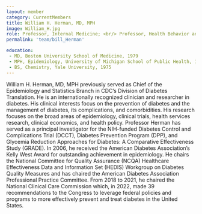 ```yaml
---
layout: member
category: CurrentMembers
title: William H. Herman, MD, MPH
image: William_H.jpg
role: Professor, Internal Medicine; <br/> Professor, Health Behavior and Health Education; <br/> Research Scientist, Center for Clinical Management Research
permalink: 'team/bill_Herman'

education:
 - MD, Boston University School of Medicine, 1979
 - MPH, Epidemiology, University of Michigan School of Public Health, 1993
 - BS, Chemistry, Yale University, 1975
---
```


William H. Herman, MD, MPH previously served as Chief of the Epidemiology and Statistics Branch in CDC’s Division of Diabetes Translation. 
He is an internationally recognized clinician and researcher in diabetes. 
His clinical interests focus on the prevention of diabetes and the management of diabetes, its complications, and comorbidities. 
His research focuses on the broad areas of epidemiology, clinical trials, health services research, clinical economics, and health policy. 
Professor Herman has served as a principal investigator for the NIH-funded Diabetes Control and Complications Trial (DCCT), Diabetes Prevention Program (DPP), and Glycemia Reduction Approaches for Diabetes: A Comparative Effectiveness Study (GRADE). 
In 2006, he received the American Diabetes Association’s Kelly West Award for outstanding achievement in epidemiology. He chairs the National Committee for Quality Assurance (NCQA) Healthcare Effectiveness Data and Information Set (HEDIS) Workgroup on Diabetes Quality Measures and has chaired the American Diabetes Association Professional Practice Committee. 
From 2018 to 2021, he chaired the National Clinical Care Commission which, in 2022, made 39 recommendations to the Congress to leverage federal policies and programs to more effectively prevent and treat diabetes in the United States.
